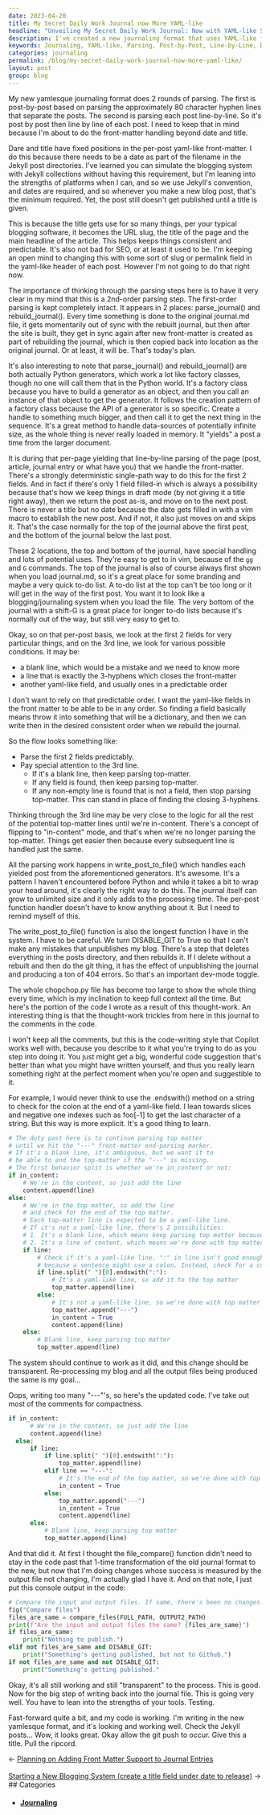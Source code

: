 ```yaml
---
date: 2023-04-20
title: My Secret Daily Work Journal now More YAML-like
headline: "Unveiling My Secret Daily Work Journal: Now with YAML-like Structure!"
description: I've created a new journaling format that uses YAML-like front-matter and a few transformations. I just hit a button, but the 1-page journal.md where I edit all my blog posts at once gets sliced & diced into individual Jekyll-style posts, gets AI suggested headline, meta description and keywords, then rolls it all back into journal.md for further editing, revision and refinement. Come see how!
keywords: Journaling, YAML-like, Parsing, Post-by-Post, Line-by-Line, Date, Title, URL Slug, Front-Matter, 3-Hyphens, Output File, Input File, Comparison Function, Testing, Publishing
categories: journaling
permalink: /blog/my-secret-daily-work-journal-now-more-yaml-like/
layout: post
group: blog
---
```



My new yamlesque journaling format does 2 rounds of parsing. The first is
post-by-post based on parsing the approximately 80 character hyphen lines that
separate the posts. The second is parsing each post line-by-line. So it's post
by post then line by line of each post. I need to keep that in mind because I'm
about to do the front-matter handling beyond date and title.

Dare and title have fixed positions in the per-post yaml-like front-matter. I
do this because there needs to be a date as part of the filename in the Jekyll
post directories. I've learned you can simulate the blogging system with Jekyll
collections without having this requirement, but I'm leaning into the strengths
of platforms when I can, and so we use Jekyll's convention, and dates are
required, and so whenever you make a new blog post, that's the minimum
required. Yet, the post still doesn't get published until a title is given.

This is because the title gets use for so many things, per your typical
blogging software, it becomes the URL slug, the title of the page and the main
headline of the article. This helps keeps things consistent and predictable.
It's also not bad for SEO, or at least it used to be. I'm keeping an open mind
to changing this with some sort of slug or permalink field in the yaml-like
header of each post. However I'm not going to do that right now.

The importance of thinking through the parsing steps here is to have it very
clear in my mind that this is a 2nd-order parsing step. The first-order parsing
is kept completely intact. It appears in 2 places: parse_journal() and
rebuild_journal(). Every time something is done to the original journal.md
file, it gets momentarily out of sync with the rebuilt journal, but then after
the site is built, they get in sync again after new front-matter is created as
part of rebuilding the journal, which is then copied back into location as the
original journal. Or at least, it will be. That's today's plan.

It's also interesting to note that parse_journal() and rebuild_journal() are
both actually Python generators, which work a lot like factory classes, though
no one will call them that in the Python world. It's a factory class because
you have to build a generator as an object, and then you call an instance of
that object to get the generator. It follows the creation pattern of a factory
class because the API of a generator is so specific. Create a handle to
something much bigger, and then call it to get the next thing in the sequence.
It's a great method to handle data-sources of potentially infinite size, as the
whole thing is never really loaded in memory. It "yields" a post a time from
the larger document.

It is during that per-page yielding that line-by-line parsing of the page
(post, article, journal entry or what have you) that we handle the
front-matter. There's a strongly deterministic single-path way to do this for
the first 2 fields. And in fact if there's only 1 field filled-in which is
always a possibility because that's how we keep things in draft mode (by not
giving it a title right away), then we return the post as-is, and move on to
the next post. There is never a title but no date because the date gets filled
in with a vim macro to establish the new post. And if not, it also just moves
on and skips it. That's the case normally for the top of the journal above the
first post, and the bottom of the journal below the last post.

These 2 locations, the top and bottom of the journal, have special handling and
lots of potential uses. They're easy to get to in vim, because of the `gg` and
`G` commands. The top of the journal is also of course always first shown when
you load journal.md, so it's a great place for some branding and maybe a very
quick to-do list. A to-do list at the top can't be too long or it will get in
the way of the first post. You want it to look like a blogging/journaling
system when you load the file. The very bottom of the journal with a shift-G is
a great place for longer to-do lists because it's normally out of the way, but
still very easy to get to.

Okay, so on that per-post basis, we look at the first 2 fields for very
particular things, and on the 3rd line, we look for various possible
conditions. It may be:

- a blank line, which would be a mistake and we need to know more
- a line that is exactly the 3-hyphens which closes the front-matter
- another yaml-like field, and usually ones in a predictable order

I don't want to rely on that predictable order. I want the yaml-like fields in
the front matter to be able to be in any order. So finding a field basically
means throw it into something that will be a dictionary, and then we can write
then in the desired consistent order when we rebuild the journal.

So the flow looks something like:

- Parse the first 2 fields predictably.
- Pay special attention to the 3rd line.
  - If it's a blank line, then keep parsing top-matter.
  - If any field is found, then keep parsing top-matter.
  - If any non-empty line is found that is not a field, then stop parsing
    top-matter. This can stand in place of finding the closing 3-hyphens.

Thinking through the 3rd line may be very close to the logic for all the rest
of the potential top-matter lines until we're in-content. There's a concept of
flipping to "in-content" mode, and that's when we're no longer parsing the
top-matter. Things get easier then because every subsequent line is handled
just the same.

All the parsing work happens in write_post_to_file() which handles each yielded
post from the aforementioned generators. It's awesome. It's a pattern I haven't
encountered before Python and while it takes a bit to wrap your head around,
it's clearly the right way to do this. The journal itself can grow to unlimited
size and it only adds to the processing time. The per-post function handler
doesn't have to know anything about it. But I need to remind myself of this.

The write_post_to_file() function is also the longest function I have in the
system. I have to be careful. We turn DISABLE_GIT to True so that I can't make
any mistakes that unpublishes my blog. There's a step that deletes everything
in the posts directory, and then rebuilds it. If I delete without a rebuilt and
then do the git thing, it has the effect of unpublishing the journal and
producing a ton of 404 errors. So that's an important dev-mode toggle.

The whole chopchop.py file has become too large to show the whole thing every
time, which is my inclination to keep full context all the time. But here's the
portion of the code I wrote as a result of this thought-work. An interesting
thing is that the thought-work trickles from here in this journal to the
comments in the code.

I won't keep all the comments, but this is the code-writing style that Copilot
works well with, because you describe to it what you're trying to do as you
step into doing it. You just might get a big, wonderful code suggestion that's
better than what you might have written yourself, and thus you really learn
something right at the perfect moment when you're open and suggestible to it.

For example, I would never think to use the .endswith() method on a string to
check for the colon at the end of a yaml-like field. I lean towards slices and
negative one indexes such as foo[-1] to get the last character of a string. But
this way is more explicit. It's a good thing to learn.

```python
# The duty past here is to continue parsing top matter
# until we hit the "---" front-matter end-parsing marker.
# If it's a blank line, it's ambiguous, but we want it to
# be able to end the top-matter if the "---" is missing.
# The first behavior split is whether we're in_content or not:
if in_content:
    # We're in the content, so just add the line
    content.append(line)
else:
    # We're in the top matter, so add the line
    # and check for the end of the top matter.
    # Each top-matter line is expected to be a yaml-like line.
    # If it's not a yaml-like line, there's 2 possibilities:
    # 1. It's a blank line, which means keep parsing top matter because a field might come next.
    # 2. It's a line of content, which means we're done with top matter.
    if line:
        # Check if it's a yaml-like line. ":" in line isn't good enough
        # because a sentence might use a colon. Instead, check for a colon at the end of the first word.
        if line.split(" ")[0].endswith(":"):
            # It's a yaml-like line, so add it to the top matter
            top_matter.append(line)
        else:
            # It's not a yaml-like line, so we're done with top matter
            top_matter.append("---")
            in_content = True
            content.append(line)
    else:
        # Blank line, keep parsing top matter
        top_matter.append(line)
```

The system should continue to work as it did, and this change should be
transparent. Re-processing my blog and all the output files being produced
the same is my goal...

Oops, writing too many "---"'s, so here's the updated code. I've take out most
of the comments for compactness.

```python
if in_content:
      # We're in the content, so just add the line
      content.append(line)
  else:
      if line:
          if line.split(" ")[0].endswith(":"):
              top_matter.append(line)
          elif line == "---":
              # It's the end of the top matter, so we're done with top matter
              in_content = True
          else:
              top_matter.append("---")
              in_content = True
              content.append(line)
      else:
          # Blank line, keep parsing top matter
          top_matter.append(line)
```

And that did it. At first I thought the file_compare() function didn't need to
stay in the code past that 1-time transformation of the old journal format to
the new, but now that I'm doing changes whose success is measured by the
output file not changing, I'm actually glad I have it. And on that note, I just
put this console output in the code:

```python
# Compare the input and output files. If same, there's been no changes.
fig("Compare files")
files_are_same = compare_files(FULL_PATH, OUTPUT2_PATH)
print(f"Are the input and output files the same? {files_are_same}")
if files_are_same:
    print("Nothing to publish.")
elif not files_are_same and DISABLE_GIT:
    print("Something's getting published, but not to Github.")
if not files_are_same and not DISABLE_GIT:
    print("Something's getting published."
```

Okay, it's all still working and still "transparent" to the process. This is
good. Now for the big step of writing back into the journal file. This is going
very well. You have to lean into the strengths of your tools. Testing.

Fast-forward quite a bit, and my code is working. I'm writing in the new
yamlesque format, and it's looking and working well. Check the Jekyll posts...
Wow, it looks great. Okay allow the git push to occur. Give this a title. Pull
the ripcord.


<div class="arrow-links"><div class="post-nav-prev"><span class="arrow">&larr;&nbsp;</span><a href="/blog/planning-on-adding-front-matter-support-to-journal-entries/">Planning on Adding Front Matter Support to Journal Entries</a></div> &nbsp; <div class="post-nav-next"><a href="/blog/starting-a-new-blogging-system-create-a-title-field-under-date-to-release/">Starting a New Blogging System (create a title field under date to release)</a><span class="arrow">&nbsp;&rarr;</span></div></div>
## Categories

<ul>
<li><h4><a href='/journaling/'>Journaling</a></h4></li></ul>